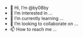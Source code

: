 - 👋 Hi, I’m @by08by
- 👀 I’m interested in ...
- 🌱 I’m currently learning ...
- 💞️ I’m looking to collaborate on ...
- 📫 How to reach me ...

<!---
by08by/by08by is a ✨ special ✨ repository because its `README.md` (this file) appears on your GitHub profile.
You can click the Preview link to take a look at your changes.
--->
